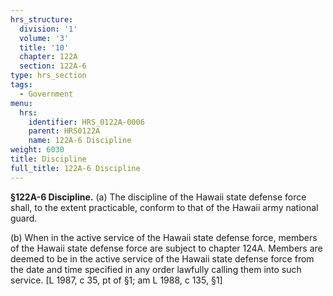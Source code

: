 ```yaml
---
hrs_structure:
  division: '1'
  volume: '3'
  title: '10'
  chapter: 122A
  section: 122A-6
type: hrs_section
tags:
  - Government
menu:
  hrs:
    identifier: HRS_0122A-0006
    parent: HRS0122A
    name: 122A-6 Discipline
weight: 6030
title: Discipline
full_title: 122A-6 Discipline
---
```

**§122A-6 Discipline.** (a) The discipline of the Hawaii state defense force shall, to the extent practicable, conform to that of the Hawaii army national guard.

(b) When in the active service of the Hawaii state defense force, members of the Hawaii state defense force are subject to chapter 124A. Members are deemed to be in the active service of the Hawaii state defense force from the date and time specified in any order lawfully calling them into such service. [L 1987, c 35, pt of §1; am L 1988, c 135, §1]